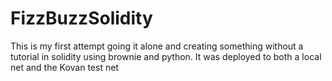 # FizzBuzzSolidity
This is my first attempt going it alone and creating something without a tutorial in solidity using brownie and python. It was deployed to both a local net and the Kovan test net
